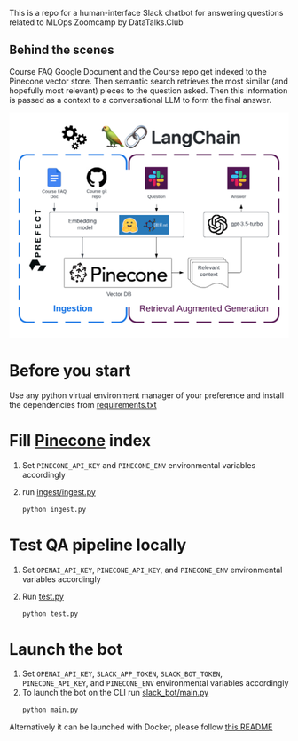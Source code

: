 This is a repo for a human-interface Slack chatbot for answering questions
related to MLOps Zoomcamp by DataTalks.Club

## Behind the scenes
Course FAQ Google Document and the Course repo get indexed to the Pinecone vector store.
Then semantic search retrieves the most similar (and hopefully most relevant) pieces to the question asked.
Then this information is passed as a context to a conversational LLM to form the final answer.

![Diagram](Mlops_chatbot_diagram.png)

# Before you start

Use any python virtual environment manager of your preference 
    and install the dependencies from [requirements.txt](requirements.txt)

# Fill [Pinecone](https://www.pinecone.io/) index
1. Set `PINECONE_API_KEY` and `PINECONE_ENV` 
environmental variables accordingly
 
2. run [ingest/ingest.py](ingest/ingest.py) 

    ```bash
    python ingest.py
    ```
# Test QA pipeline locally 
1. Set `OPENAI_API_KEY`, `PINECONE_API_KEY`, and `PINECONE_ENV` 
environmental variables accordingly
1. Run [test.py](test.py)

    ```bash
    python test.py
    ```
# Launch the bot
1. Set `OPENAI_API_KEY`, `SLACK_APP_TOKEN`, `SLACK_BOT_TOKEN`,
`PINECONE_API_KEY`, and `PINECONE_ENV` 
environmental variables accordingly
1. To launch the bot on the CLI run [slack_bot/main.py](slack_bot/main.py)
    ```bash
   python main.py
   ```

Alternatively it can be launched with Docker, please follow 
[this README](slack_bot/README.md)